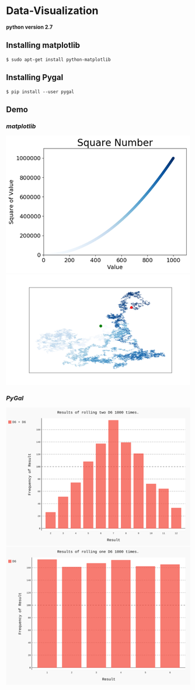 # Data-Visualization

**python version 2.7**
## Installing matplotlib
```
$ sudo apt-get install python-matplotlib
```
## Installing Pygal
```
$ pip install --user pygal
```
## Demo
### _matplotlib_
![squares_plot](https://github.com/tngo0508/Data-Visualization/blob/master/squares_plot.png)
![random_walk](https://github.com/tngo0508/Data-Visualization/blob/master/Figure_1.png)

### _PyGal_
![dice_visual](https://github.com/tngo0508/Data-Visualization/blob/master/dice_visual.svg)
![die_visual](https://github.com/tngo0508/Data-Visualization/blob/master/die_visual.svg)
